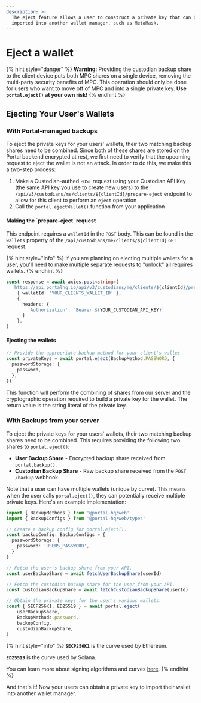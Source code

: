 ```yaml
---
description: >-
  The eject feature allows a user to construct a private key that can be
  imported into another wallet manager, such as MetaMask.
---
```


# Eject a wallet

{% hint style="danger" %}
**Warning:** Providing the custodian backup share to the client device puts both MPC shares on a single device, removing the multi-party security benefits of MPC. This operation should only be done for users who want to move off of MPC and into a single private key. **Use `portal.eject()` at your own risk!**
{% endhint %}

## Ejecting Your User's Wallets

### With Portal-managed backups

To eject the private keys for your users' wallets, their two matching backup shares need to be combined. Since both of these shares are stored on the Portal backend encrypted at rest, we first need to verify that the upcoming request to eject the wallet is not an attack. In order to do this, we make this a two-step process:

1. Make a Custodian-authed `POST` request using your Custodian API Key (the same API key you use to create new users) to the `/api/v3/custodians/me/clients/${clientId}/prepare-eject` endpoint to allow for this client to perform an `eject` operation
2. Call the `portal.ejectWallet()` function from your application

#### Making the \`prepare-eject\` request

This endpoint requires a `walletId` in the `POST` body. This can be found in the `wallets` property of the `/api/custodians/me/clients/${clientId}` `GET` request.

{% hint style="info" %}
If you are planning on ejecting multiple wallets for a user, you'll need to make multiple separate requests to "unlock" all requires wallets.
{% endhint %}

```typescript
const response = await axios.post<string>(
  `https://api.portalhq.io/api/v3/custodians/me/clients/${clientId}/prepare-eject`,
    { walletId: 'YOUR_CLIENTS_WALLET_ID' },
    { 
      headers: {
        'Authorization': `Bearer ${YOUR_CUSTODIAN_API_KEY}`
      } 
    },
)
```

#### Ejecting the wallets

```typescript
// Provide the appropriate backup method for your client's wallet
const privateKeys = await portal.eject(BackupMethod.PASSWORD, {
  passwordStorage: {
    password,
  },
})
```

This function will perform the combining of shares from our server and the cryptographic operation required to build a private key for the wallet. The return value is the string literal of the private key.

### With Backups from your server

To eject the private keys for your users' wallets, their two matching backup shares need to be combined. This requires providing the following two shares to `portal.eject()`:

* **User Backup Share** - Encrypted backup share received from `portal.backup()`.
* **Custodian Backup Share** - Raw backup share received from the `POST /backup` webhook.

Note that a user can have multiple wallets (unique by curve). This means when the user calls `portal.eject()`, they can potentially receive multiple private keys. Here's an example implementation:

```typescript
import { BackupMethods } from '@portal-hq/web'
import { BackupConfigs } from '@portal-hq/web/types'

// Create a backup config for portal.eject().
const backupConfig: BackupConfigs = {
  passwordStorage: {
    password: 'USERS_PASSWORD',
  }
}

// Fetch the user's backup share from your API.
const userBackupShare = await fetchUserBackupShare(userId)

// Fetch the custodian backup share for the user from your API.
const custodianBackupShare = await fetchCustodianBackupShare(userId)

// Obtain the private keys for the user's various wallets.
const { SECP256K1, ED25519 } = await portal.eject(
    userBackupShare, 
    BackupMethods.password, 
    backupConfig, 
    custodianBackupShare,
)
```

{% hint style="info" %}
**`SECP256K1`** is the curve used by Ethereum.

**`ED25519`** is the curve used by Solana.

You can learn more about signing algorithms and curves [here](http://ethanfast.com/top-crypto.html).
{% endhint %}

And that's it! Now your users can obtain a private key to import their wallet into another wallet manager.
